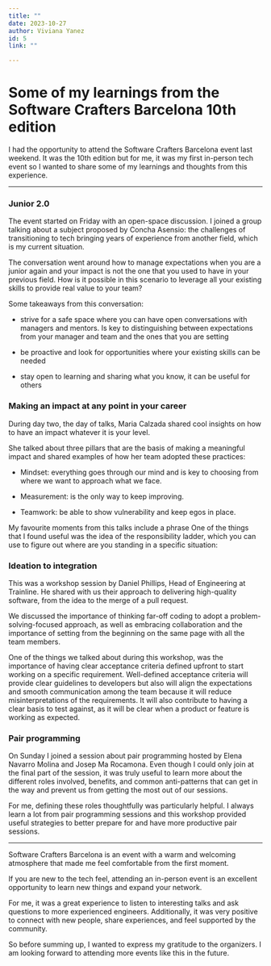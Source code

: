 ```yaml
---
title: ""
date: 2023-10-27
author: Viviana Yanez
id: 5
link: ""

---
```

# Some of my learnings from the Software Crafters Barcelona 10th edition
I had the opportunity to attend the Software Crafters Barcelona event last weekend. It was the 10th edition but for me, it was my first in-person tech event so I wanted to share some of my learnings and thoughts from this experience.

---

### Junior 2.0

The event started on Friday with an open-space discussion. I joined a group talking about a subject proposed by Concha Asensio: the challenges of transitioning to tech bringing years of experience from another field, which is my current situation.

The conversation went around how to manage expectations when you are a junior again and your impact is not the one that you used to have in your previous field. How is it possible in this scenario to leverage all your existing skills to provide real value to your team?

Some takeaways from this conversation:

- strive for a safe space where you can have open conversations with managers and mentors. Is key to distinguishing between expectations from your manager and team and the ones that you are setting

- be proactive and look for opportunities where your existing skills can be needed

- stay open to learning and sharing what you know, it can be useful for others

### Making an impact at any point in your career

During day two, the day of talks, Maria Calzada shared cool insights on how to have an impact whatever it is your level.

She talked about three pillars that are the basis of making a meaningful impact and shared examples of how her team adopted these practices:

- Mindset: everything goes through our mind and is key to choosing from where we want to approach what we face.

- Measurement: is the only way to keep improving.

- Teamwork: be able to show vulnerability and keep egos in place.

My favourite moments from this talks include a phrase  One of the things that I found useful was the idea of the responsibility ladder, which you can use to figure out where are you standing in a specific situation:

### Ideation to integration

This was a workshop session by Daniel Phillips, Head of Engineering at Trainline. He shared with us their approach to delivering high-quality software, from the idea to the merge of a pull request.

We discussed the importance of thinking far-off coding to adopt a problem-solving-focused approach, as well as embracing collaboration and the importance of setting from the beginning on the same page with all the team members.

One of the things we talked about during this workshop, was the importance of having clear acceptance criteria defined upfront to start working on a specific requirement. Well-defined acceptance criteria will provide clear guidelines to developers but also will align the expectations and smooth communication among the team because it will reduce misinterpretations of the requirements. It will also contribute to having a clear basis to test against, as it will be clear when a product or feature is working as expected.

### Pair programming

On Sunday I joined a session about pair programming hosted by Elena Navarro Molina and Josep Ma Rocamona. Even though I could only join at the final part of the session, it was truly useful to learn more about the different roles involved, benefits, and common anti-patterns that can get in the way and prevent us from getting the most out of our sessions.

For me, defining these roles thoughtfully was particularly helpful. I always learn a lot from pair programming sessions and this workshop provided useful strategies to better prepare for and have more productive pair sessions.

------------------------------

Software Crafters Barcelona is an event with a warm and welcoming atmosphere that made me feel comfortable from the first moment.

If you are new to the tech feel, attending an in-person event is an excellent opportunity to learn new things and expand your network.

For me, it was a great experience to listen to interesting talks and ask questions to more experienced engineers. Additionally, it was very positive to connect with new people, share experiences, and feel supported by the community.

So before summing up, I wanted to express my gratitude to the organizers. I am looking forward to attending more events like this in the future.